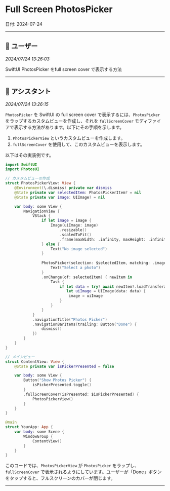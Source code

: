 # Full Screen PhotosPicker

日付: 2024-07-24

---

## 👤 ユーザー
*2024/07/24 13:26:03*

SwiftUI PhotosPicker をfull screen cover で表示する方法

---

## 🤖 アシスタント
*2024/07/24 13:26:15*

`PhotosPicker` を SwiftUI の full screen cover で表示するには、`PhotosPicker` をラップするカスタムビューを作成し、それを `fullScreenCover` モディファイアで表示する方法があります。以下にその手順を示します。

1. `PhotosPickerView` というカスタムビューを作成します。
2. `fullScreenCover` を使用して、このカスタムビューを表示します。

以下はその実装例です。

```swift
import SwiftUI
import PhotosUI

// カスタムビューの作成
struct PhotosPickerView: View {
    @Environment(\.dismiss) private var dismiss
    @State private var selectedItem: PhotosPickerItem? = nil
    @State private var image: UIImage? = nil

    var body: some View {
        NavigationView {
            VStack {
                if let image = image {
                    Image(uiImage: image)
                        .resizable()
                        .scaledToFit()
                        .frame(maxWidth: .infinity, maxHeight: .infinity)
                } else {
                    Text("No image selected")
                }
                
                PhotosPicker(selection: $selectedItem, matching: .images) {
                    Text("Select a photo")
                }
                .onChange(of: selectedItem) { newItem in
                    Task {
                        if let data = try? await newItem?.loadTransferable(type: Data.self),
                           let uiImage = UIImage(data: data) {
                            image = uiImage
                        }
                    }
                }
            }
            .navigationTitle("Photos Picker")
            .navigationBarItems(trailing: Button("Done") {
                dismiss()
            })
        }
    }
}

// メインビュー
struct ContentView: View {
    @State private var isPickerPresented = false

    var body: some View {
        Button("Show Photos Picker") {
            isPickerPresented.toggle()
        }
        .fullScreenCover(isPresented: $isPickerPresented) {
            PhotosPickerView()
        }
    }
}

@main
struct YourApp: App {
    var body: some Scene {
        WindowGroup {
            ContentView()
        }
    }
}
```

このコードでは、`PhotosPickerView` が `PhotosPicker` をラップし、`fullScreenCover` で表示されるようにしています。ユーザーが「Done」ボタンをタップすると、フルスクリーンのカバーが閉じます。

---
